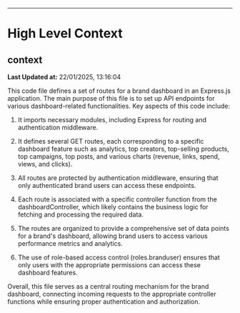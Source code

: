 

---
# High Level Context
## context
**Last Updated at:** 22/01/2025, 13:16:04

This code file defines a set of routes for a brand dashboard in an Express.js application. The main purpose of this file is to set up API endpoints for various dashboard-related functionalities. Key aspects of this code include:

1. It imports necessary modules, including Express for routing and authentication middleware.

2. It defines several GET routes, each corresponding to a specific dashboard feature such as analytics, top creators, top-selling products, top campaigns, top posts, and various charts (revenue, links, spend, views, and clicks).

3. All routes are protected by authentication middleware, ensuring that only authenticated brand users can access these endpoints.

4. Each route is associated with a specific controller function from the dashboardController, which likely contains the business logic for fetching and processing the required data.

5. The routes are organized to provide a comprehensive set of data points for a brand's dashboard, allowing brand users to access various performance metrics and analytics.

6. The use of role-based access control (roles.branduser) ensures that only users with the appropriate permissions can access these dashboard features.

Overall, this file serves as a central routing mechanism for the brand dashboard, connecting incoming requests to the appropriate controller functions while ensuring proper authentication and authorization.
